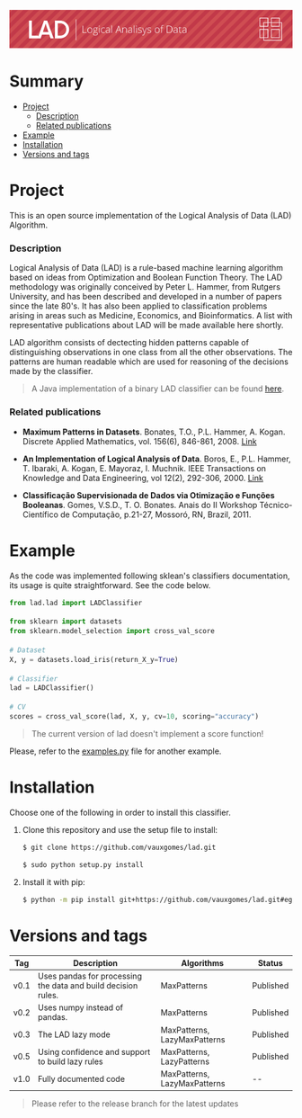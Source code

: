 ![Header](img/header.png)

# Summary
 - [Project](#project)
   - [Description](#description)
   - [Related publications](#related-publications)
 - [Example](#example)
 - [Installation](#installation)
 - [Versions and tags](#versions-and-tags)

# Project

This is an open source implementation of the Logical Analysis of Data (LAD) Algorithm.

### Description

Logical Analysis of Data (LAD) is a rule-based machine learning algorithm based on ideas from Optimization and Boolean Function Theory. The LAD methodology was originally conceived by Peter L. Hammer, from Rutgers University, and has been described and developed in a number of papers since the late 80's. It has also been applied to classification problems arising in areas such as Medicine, Economics, and Bioinformatics. A list with representative publications about LAD will be made available here shortly.

LAD algorithm consists of dectecting hidden patterns capable of distinguishing observations in one class from all the other observations. The patterns are human readable which are used for reasoning of the decisions made by the classifier. 

> A Java implementation of a binary LAD classifier can be found [here](https://lia.ufc.br/~tiberius/lad/downloads.htm).

### Related publications
 - **Maximum Patterns in Datasets**. Bonates, T.O., P.L. Hammer, A. Kogan. Discrete Applied Mathematics, vol. 156(6), 846-861, 2008. [Link](https://www.sciencedirect.com/science/article/pii/S0166218X07002089)
 
 - **An Implementation of Logical Analysis of Data**. Boros, E., P.L. Hammer, T. Ibaraki, A. Kogan, E. Mayoraz, I. Muchnik. IEEE Transactions on Knowledge and Data Engineering, vol 12(2), 292-306, 2000. [Link](https://ieeexplore.ieee.org/abstract/document/842268?casa_token=y2NyWCbn7SsAAAAA:LCrKLdntpx-5GRNVdtU4F-Cnfs4VqsfWZTspa_yvgy_acfHvZjoZt_ZXKtHAOdiZGioUiNAN6m4FwQ)

 - **Classificação Supervisionada de Dados via Otimização e Funções Booleanas**. Gomes, V.S.D., T. O. Bonates. Anais do II Workshop Técnico-Científico de Computação, p.21-27, Mossoró, RN, Brazil, 2011.

# Example
As the code was implemented following sklean's classifiers documentation, its usage is quite straightforward. See the code below.

```py
from lad.lad import LADClassifier

from sklearn import datasets
from sklearn.model_selection import cross_val_score

# Dataset
X, y = datasets.load_iris(return_X_y=True)

# Classifier
lad = LADClassifier()

# CV
scores = cross_val_score(lad, X, y, cv=10, scoring="accuracy")
```

> The current version of lad doesn't implement a score function!

Please, refer to the [examples.py](examples.py) file for another example.

# Installation

Choose one of the following in order to install this classifier.

1. Clone this repository and use the setup file to install:

    ```sh
    $ git clone https://github.com/vauxgomes/lad.git
    ```
    ```sh
    $ sudo python setup.py install
    ```

2. Install it with pip:

    ```sh
    $ python -m pip install git+https://github.com/vauxgomes/lad.git#egg=lad
    ```


# Versions and tags

| Tag | Description | Algorithms | Status |
| -- | --  | -- | -- |
| v0.1 | Uses pandas for processing the data and build decision rules. | MaxPatterns | Published |
| v0.2 | Uses numpy instead of pandas. | MaxPatterns | Published |
| v0.3 | The LAD lazy mode | MaxPatterns, LazyMaxPatterns | Published |
| v0.5 | Using confidence and support to build lazy rules | MaxPatterns, LazyPatterns | Published |
| v1.0 | Fully documented code | MaxPatterns, LazyMaxPatterns | -- |

> Please refer to the release branch for the latest updates
